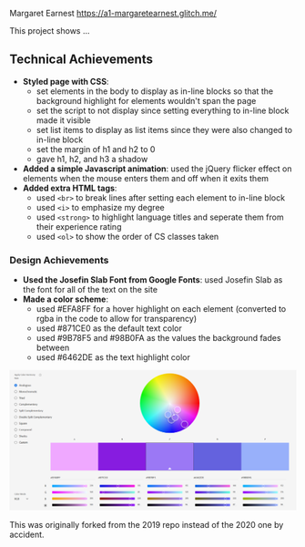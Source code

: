 Margaret Earnest
https://a1-margaretearnest.glitch.me/

This project shows ...

## Technical Achievements
- **Styled page with CSS**: 
	- set elements in the body to display as in-line blocks so that the background highlight for elements wouldn't span the page
	- set the script to not display since setting everything to in-line block made it visible
	- set list items to display as list items since they were also changed to in-line block
	- set the margin of h1 and h2 to 0
	- gave h1, h2, and h3 a shadow
- **Added a simple Javascript animation**: used the jQuery flicker effect on elements when the mouse enters them and off when it exits them
- **Added extra HTML tags**: 
	- used ```<br>``` to break lines after setting each element to in-line block
	- used ```<i>``` to emphasize my degree
	- used ```<strong>``` to highlight language titles and seperate them from their experience rating
	- used ```<ol>``` to show the order of CS classes taken

### Design Achievements
- **Used the Josefin Slab Font from Google Fonts**: used Josefin Slab as the font for all of the text on the site
- **Made a color scheme**: 
	- used #EFA8FF for a hover highlight on each element (converted to rgba in the code to allow for transparency)
	- used #871CE0 as the default text color
	- used #9B78F5 and #98B0FA as the values the background fades between
	- used #6462DE as the text highlight color

![Color Scheme](colorWheel.PNG)

This was originally forked from the 2019 repo instead of the 2020 one by accident.